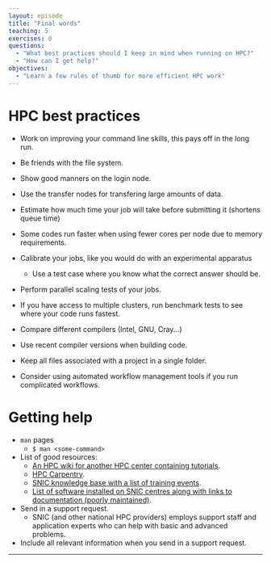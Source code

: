 ```yaml
---
layout: episode
title: "Final words"
teaching: 5
exercises: 0
questions:
  - "What best practices should I keep in mind when running on HPC?"
  - "How can I get help?"
objectives:
  - "Learn a few rules of thumb for more efficient HPC work"
---
```


# HPC best practices

- Work on improving your command line skills, this pays off in the long run.
- Be friends with the file system.
- Show good manners on the login node.
- Use the transfer nodes for transfering large amounts of data.

- Estimate how much time your job will take before submitting it (shortens queue time)
- Some codes run faster when using fewer cores per node due to memory 
  requirements.
- Calibrate your jobs, like you would do with an experimental apparatus
  - Use a test case where you know what the correct answer should be.
- Perform parallel scaling tests of your jobs.
- If you have access to multiple clusters, run benchmark tests to see 
  where your code runs fastest.

- Compare different compilers (Intel, GNU, Cray...)
- Use recent compiler versions when building code.

- Keep all files associated with a project in a single folder.
- Consider using automated workflow management tools if you run 
  complicated workflows.  



# Getting help

- `man` pages
  - `$ man <some-command>`
- List of good resources:
  - [An HPC wiki for another HPC center containing tutorials](https://dccn-hpc-wiki.readthedocs.io/en/latest/index.html).
  - [HPC Carpentry](https://hpc-carpentry.github.io/).
  - [SNIC knowledge base with a list of training events](http://docs.snic.se/wiki/Training).
  - [List of software installed on SNIC centres along with links to documentation (poorly maintained)](http://docs.snic.se/wiki/Software).
- Send in a support request.
  - SNIC (and other national HPC providers) employs support staff and application experts who can help with basic and advanced problems.
- Include all relevant information when you send in a support request.



---

